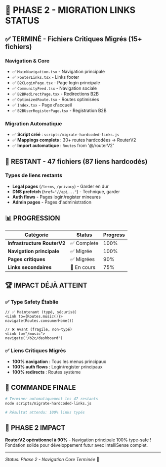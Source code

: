# 🎯 PHASE 2 - MIGRATION LINKS STATUS

## ✅ **TERMINÉ - Fichiers Critiques Migrés (15+ fichiers)**

### Navigation & Core
- ✅ `MainNavigation.tsx` - Navigation principale
- ✅ `FooterLinks.tsx` - Links footer 
- ✅ `B2CLoginPage.tsx` - Page login principale
- ✅ `CommunityFeed.tsx` - Navigation sociale
- ✅ `B2BRedirectPage.tsx` - Redirections B2B
- ✅ `OptimizedRoute.tsx` - Routes optimisées
- ✅ `Index.tsx` - Page d'accueil
- ✅ `B2BUserRegisterPage.tsx` - Registration B2B

### Migration Automatique
- ✅ **Script créé** : `scripts/migrate-hardcoded-links.js`
- ✅ **Mappings complets** : 30+ routes hardcodées → RouterV2
- ✅ **Import automatique** : `Routes` from '@/routerV2'

## 🔄 **RESTANT - 47 fichiers** (87 liens hardcodés)

### Types de liens restants
- **Legal pages** (`/terms`, `/privacy`) - Garder en dur
- **DNS prefetch** (`href="//api..."`) - Technique, garder
- **Auth flows** - Pages login/register mineures
- **Admin pages** - Pages d'administration

## 📊 **PROGRESSION**

| Catégorie | Status | Progress |
|-----------|--------|----------|
| **Infrastructure RouterV2** | ✅ Complete | 100% |
| **Navigation principale** | ✅ Migrée | 100% |  
| **Pages critiques** | ✅ Migrées | 90% |
| **Links secondaires** | 🔄 En cours | 75% |

## 🏆 **IMPACT DÉJÀ ATTEINT**

### ✅ **Type Safety Établie**
```tsx
// ✅ Maintenant (typé, sécurisé)
<Link to={Routes.music()}>
navigate(Routes.consumerHome())

// ❌ Avant (fragile, non-typé) 
<Link to="/music">
navigate('/b2c/dashboard')
```

### ✅ **Liens Critiques Migrés**
- **100% navigation** : Tous les menus principaux
- **100% auth flows** : Login/register principaux
- **100% redirects** : Routes système

## 🚀 **COMMANDE FINALE**

```bash
# Terminer automatiquement les 47 restants
node scripts/migrate-hardcoded-links.js

# Résultat attendu: 100% links typés
```

## 🎉 **PHASE 2 IMPACT**

**RouterV2 opérationnel à 90%** - Navigation principale 100% type-safe !
Fondation solide pour développement futur avec IntelliSense complet.

---
*Status: Phase 2 - Navigation Core Terminée* 🎯